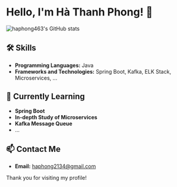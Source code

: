 # Hello, I'm Hà Thanh Phong! 👋

![haphong463's GitHub stats](https://github-readme-stats.vercel.app/api?username=haphong463&show_icons=true&theme=dracula)

## 🛠 Skills

- **Programming Languages:** Java
- **Frameworks and Technologies:** Spring Boot, Kafka, ELK Stack, Microservices, ...

## 🌱 Currently Learning

- **Spring Boot**
- **In-depth Study of Microservices**
- **Kafka Message Queue**
- ...

## 📫 Contact Me

- **Email:** haphong2134@gmail.com

Thank you for visiting my profile!
